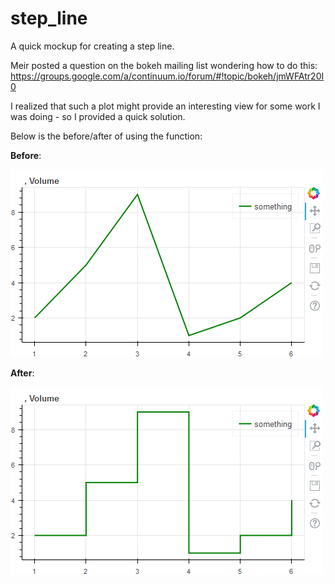 # step_line

A quick mockup for creating a step line.

Meir posted a question on the bokeh mailing list wondering how to do this:
https://groups.google.com/a/continuum.io/forum/#!topic/bokeh/jmWFAtr20I0

I realized that such a plot might provide an interesting view for some work I was doing - so I provided a quick solution.


Below is the before/after of using the function:


**Before**:

![before](https://github.com/afonit/step_line/blob/master/images/before.png)


**After**:

![after](https://github.com/afonit/step_line/blob/master/images/after.png)
